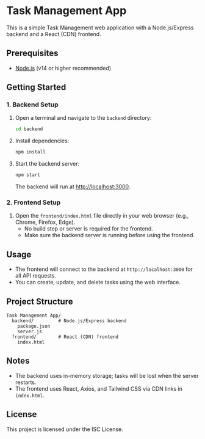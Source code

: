 # Task Management App

This is a simple Task Management web application with a Node.js/Express backend and a React (CDN) frontend.

## Prerequisites

- [Node.js](https://nodejs.org/) (v14 or higher recommended)

## Getting Started

### 1. Backend Setup

1. Open a terminal and navigate to the `backend` directory:
   ```sh
   cd backend
   ```
2. Install dependencies:
   ```sh
   npm install
   ```
3. Start the backend server:
   ```sh
   npm start
   ```
   The backend will run at [http://localhost:3000](http://localhost:3000).

### 2. Frontend Setup

1. Open the `frontend/index.html` file directly in your web browser (e.g., Chrome, Firefox, Edge).
   - No build step or server is required for the frontend.
   - Make sure the backend server is running before using the frontend.

## Usage

- The frontend will connect to the backend at `http://localhost:3000` for all API requests.
- You can create, update, and delete tasks using the web interface.

## Project Structure

```
Task Management App/
  backend/         # Node.js/Express backend
    package.json
    server.js
  frontend/        # React (CDN) frontend
    index.html
```

## Notes
- The backend uses in-memory storage; tasks will be lost when the server restarts.
- The frontend uses React, Axios, and Tailwind CSS via CDN links in `index.html`.

## License

This project is licensed under the ISC License. 